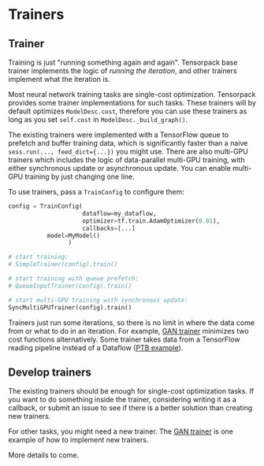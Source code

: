 
# Trainers

## Trainer

Training is just "running something again and again".
Tensorpack base trainer implements the logic of *running the iteration*,
and other trainers implement what the iteration is.

Most neural network training tasks are single-cost optimization.
Tensorpack provides some trainer implementations for such tasks.
These trainers will by default optimizes `ModelDesc.cost`,
therefore you can use these trainers as long as you set `self.cost` in `ModelDesc._build_graph()`.

The existing trainers were implemented with a TensorFlow queue to prefetch and buffer
training data, which is significantly faster than
a naive `sess.run(..., feed_dict={...})` you might use.
There are also multi-GPU trainers which includes the logic of data-parallel multi-GPU training,
with either synchronous update or asynchronous update. You can enable multi-GPU training
by just changing one line.

To use trainers, pass a `TrainConfig` to configure them:

````python
config = TrainConfig(
					 dataflow=my_dataflow,
					 optimizer=tf.train.AdamOptimizer(0.01),
					 callbacks=[...]
           model=MyModel()
				 )

# start training:
# SimpleTrainer(config).train()

# start training with queue prefetch:
# QueueInputTrainer(config).train()

# start multi-GPU training with synchronous update:
SyncMultiGPUTrainer(config).train()
````

Trainers just run some iterations, so there is no limit in where the data come from
or what to do in an iteration.
For example, [GAN trainer](../examples/GAN/GAN.py) minimizes
two cost functions alternatively.
Some trainer takes data from a TensorFlow reading pipeline instead of a Dataflow
([PTB example](../examples/PennTreebank)).


## Develop trainers

The existing trainers should be enough for single-cost optimization tasks. If you
want to do something inside the trainer, considering writing it as a callback, or
submit an issue to see if there is a better solution than creating new trainers.

For other tasks, you might need a new trainer.
The [GAN trainer](../examples/GAN/GAN.py) is one example of how to implement
new trainers.

More details to come.
